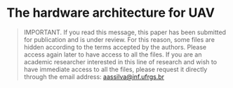 # The hardware architecture for UAV


>IMPORTANT. If you read this message, this paper has been submitted for publication and is under review. For this reason, some files are hidden according to the terms accepted by the authors. Please access again later to have access to all the files. If you are an academic researcher interested in this line of research and wish to have immediate access to all the files, please request it directly through the email address: aassilva@inf.ufrgs.br

<!---
This package presents the software solution for generating and sharing dynamic maps between UAVs and server.

## Installing dependencies

```sh
sh ~/drone_simulator_ws/src/multi_uav_map_construction/scripts/install/install_dependencies.sh
```

## Running the simulation

```sh
source ~/drone_simulator_ws/src/multi_uav_map_construction/scripts/start/simulation_test.sh <experimentId>
```
\<experimentId\>: is the experiment number, used to identify bag files.

-->
